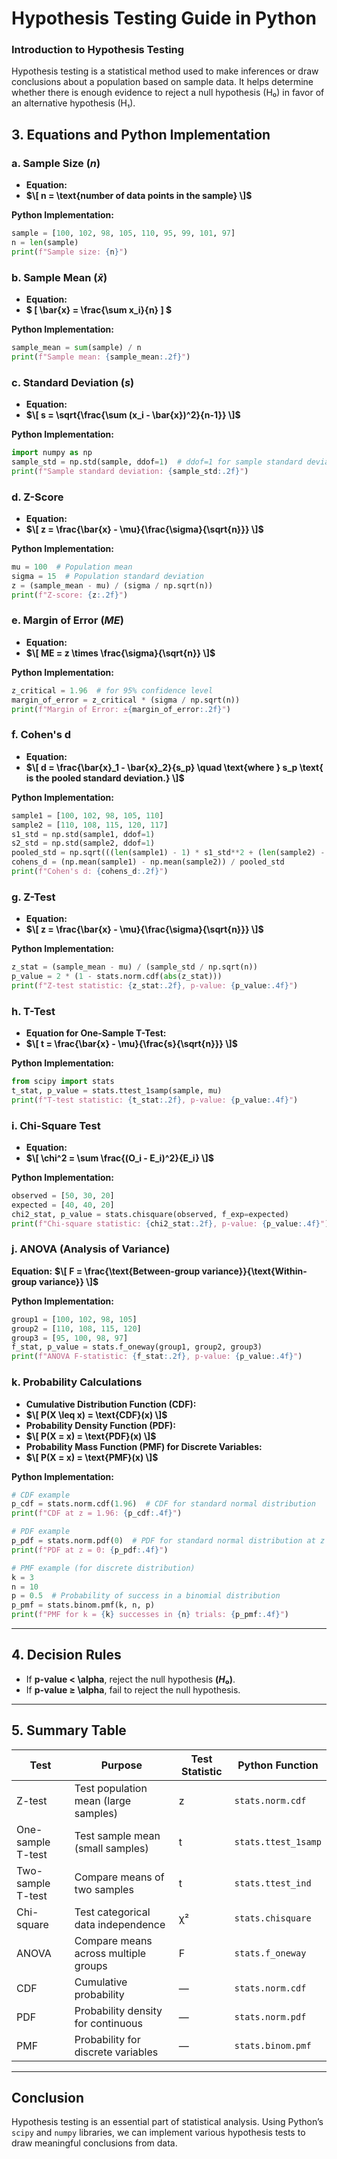 # Hypothesis Testing Guide in Python

### Introduction to Hypothesis Testing
Hypothesis testing is a statistical method used to make inferences or draw conclusions about a population based on sample data. It helps determine whether there is enough evidence to reject a null hypothesis (H₀) in favor of an alternative hypothesis (H₁).

## 3. Equations and Python Implementation

### a. Sample Size **$(n)$**
- **Equation:**
- **$\[
n = \text{number of data points in the sample}
\]$**

**Python Implementation:**
```python
sample = [100, 102, 98, 105, 110, 95, 99, 101, 97]
n = len(sample)
print(f"Sample size: {n}")
```

### b. Sample Mean **$( \bar{x} )$**
- **Equation:**
- **$ \[
\bar{x} = \frac{\sum x_i}{n}
\] $**

**Python Implementation:**
```python
sample_mean = sum(sample) / n
print(f"Sample mean: {sample_mean:.2f}")
```

### c. Standard Deviation **$(s)$**
- **Equation:**
- **$\[
s = \sqrt{\frac{\sum (x_i - \bar{x})^2}{n-1}}
\]$**

**Python Implementation:**
```python
import numpy as np
sample_std = np.std(sample, ddof=1)  # ddof=1 for sample standard deviation
print(f"Sample standard deviation: {sample_std:.2f}")
```

### d. Z-Score
- **Equation:**
- **$\[
z = \frac{\bar{x} - \mu}{\frac{\sigma}{\sqrt{n}}}
\]$**

**Python Implementation:**
```python
mu = 100  # Population mean
sigma = 15  # Population standard deviation
z = (sample_mean - mu) / (sigma / np.sqrt(n))
print(f"Z-score: {z:.2f}")
```

### e. Margin of Error **$(ME)$**
- **Equation:**
- **$\[
ME = z \times \frac{\sigma}{\sqrt{n}}
\]$**

**Python Implementation:**
```python
z_critical = 1.96  # for 95% confidence level
margin_of_error = z_critical * (sigma / np.sqrt(n))
print(f"Margin of Error: ±{margin_of_error:.2f}")
```

### f. Cohen's d
- **Equation:**
- **$\[
d = \frac{\bar{x}_1 - \bar{x}_2}{s_p} \quad \text{where } s_p \text{ is the pooled standard deviation.}
\]$**

**Python Implementation:**
```python
sample1 = [100, 102, 98, 105, 110]
sample2 = [110, 108, 115, 120, 117]
s1_std = np.std(sample1, ddof=1)
s2_std = np.std(sample2, ddof=1)
pooled_std = np.sqrt(((len(sample1) - 1) * s1_std**2 + (len(sample2) - 1) * s2_std**2) / (len(sample1) + len(sample2) - 2))
cohens_d = (np.mean(sample1) - np.mean(sample2)) / pooled_std
print(f"Cohen's d: {cohens_d:.2f}")
```

### g. Z-Test
- **Equation:**
- **$\[
z = \frac{\bar{x} - \mu}{\frac{\sigma}{\sqrt{n}}}
\]$**

**Python Implementation:**
```python
z_stat = (sample_mean - mu) / (sample_std / np.sqrt(n))
p_value = 2 * (1 - stats.norm.cdf(abs(z_stat)))
print(f"Z-test statistic: {z_stat:.2f}, p-value: {p_value:.4f}")
```

### h. T-Test
- **Equation for One-Sample T-Test:**
- **$\[
t = \frac{\bar{x} - \mu}{\frac{s}{\sqrt{n}}}
\]$**

**Python Implementation:**
```python
from scipy import stats
t_stat, p_value = stats.ttest_1samp(sample, mu)
print(f"T-test statistic: {t_stat:.2f}, p-value: {p_value:.4f}")
```

### i. Chi-Square Test
- **Equation:**
- **$\[
\chi^2 = \sum \frac{(O_i - E_i)^2}{E_i}
\]$**

**Python Implementation:**
```python
observed = [50, 30, 20]
expected = [40, 40, 20]
chi2_stat, p_value = stats.chisquare(observed, f_exp=expected)
print(f"Chi-square statistic: {chi2_stat:.2f}, p-value: {p_value:.4f}")
```

### j. ANOVA (Analysis of Variance)
**Equation:**
**$\[
F = \frac{\text{Between-group variance}}{\text{Within-group variance}}
\]$**

**Python Implementation:**
```python
group1 = [100, 102, 98, 105]
group2 = [110, 108, 115, 120]
group3 = [95, 100, 98, 97]
f_stat, p_value = stats.f_oneway(group1, group2, group3)
print(f"ANOVA F-statistic: {f_stat:.2f}, p-value: {p_value:.4f}")
```

### k. Probability Calculations
- **Cumulative Distribution Function (CDF):**
- **$\[
P(X \leq x) = \text{CDF}(x)
\]$**
- **Probability Density Function (PDF):**
- **$\[
P(X = x) = \text{PDF}(x)
\]$**
- **Probability Mass Function (PMF) for Discrete Variables:**
- **$\[
P(X = x) = \text{PMF}(x)
\]$**

**Python Implementation:**
```python
# CDF example
p_cdf = stats.norm.cdf(1.96)  # CDF for standard normal distribution
print(f"CDF at z = 1.96: {p_cdf:.4f}")

# PDF example
p_pdf = stats.norm.pdf(0)  # PDF for standard normal distribution at z = 0
print(f"PDF at z = 0: {p_pdf:.4f}")

# PMF example (for discrete distribution)
k = 3
n = 10
p = 0.5  # Probability of success in a binomial distribution
p_pmf = stats.binom.pmf(k, n, p)
print(f"PMF for k = {k} successes in {n} trials: {p_pmf:.4f}")
```

---
## 4. Decision Rules
- If **p-value < \alpha**, reject the null hypothesis **$(H₀)$**.
- If **p-value ≥ \alpha**, fail to reject the null hypothesis.


---
## 5. Summary Table
| Test        | Purpose                              | Test Statistic | Python Function              |
|-------------|--------------------------------------|----------------|-----------------------------|
| Z-test      | Test population mean (large samples) | z              | `stats.norm.cdf`            |
| One-sample T-test | Test sample mean (small samples) | t              | `stats.ttest_1samp`         |
| Two-sample T-test | Compare means of two samples     | t              | `stats.ttest_ind`           |
| Chi-square  | Test categorical data independence   | χ²             | `stats.chisquare`           |
| ANOVA       | Compare means across multiple groups| F              | `stats.f_oneway`            |
| CDF         | Cumulative probability               | —              | `stats.norm.cdf`            |
| PDF         | Probability density for continuous   | —              | `stats.norm.pdf`            |
| PMF         | Probability for discrete variables   | —              | `stats.binom.pmf`           |

---
## Conclusion
Hypothesis testing is an essential part of statistical analysis. Using Python’s `scipy` and `numpy` libraries, we can implement various hypothesis tests to draw meaningful conclusions from data.
